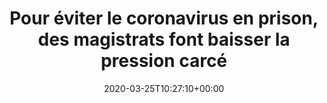 ---
title: Pour éviter le coronavirus en prison, des magistrats font baisser la pression carcé
date: 2020-03-25T10:27:10+00:00
concerned:
  - morgane-le-hir
press: 
  title: France Info
  url: https://www.francetvinfo.fr/sante/maladie/coronavirus/on-vide-locean-a-la-petite-cuillere-pour-eviter-le-coronavirus-en-prison-des-magistrats-font-baisser-la-pression-carcerale_3883819.html
---